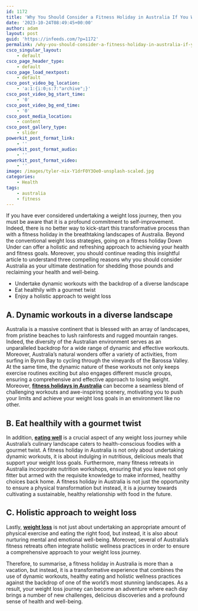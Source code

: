 ```yaml
---
id: 1172
title: 'Why You Should Consider a Fitness Holiday in Australia If You Want To Lose Weight'
date: '2023-10-24T08:49:45+00:00'
author: adam
layout: post
guid: 'https://infeeds.com/?p=1172'
permalink: /why-you-should-consider-a-fitness-holiday-in-australia-if-you-want-to-lose-weight/
csco_singular_layout:
    - default
csco_page_header_type:
    - default
csco_page_load_nextpost:
    - default
csco_post_video_bg_location:
    - 'a:1:{i:0;s:7:"archive";}'
csco_post_video_bg_start_time:
    - '0'
csco_post_video_bg_end_time:
    - '0'
csco_post_media_location:
    - content
csco_post_gallery_type:
    - slider
powerkit_post_format_link:
    - ''
powerkit_post_format_audio:
    - ''
powerkit_post_format_video:
    - ''
image: /images/tyler-nix-Y1drF0Y3Oe0-unsplash-scaled.jpg
categories:
    - Health
tags:
    - australia
    - fitness
---
```


If you have ever considered undertaking a weight loss journey, then you must be aware that it is a profound commitment to self-improvement. Indeed, there is no better way to kick-start this transformative process than with a fitness holiday in the breathtaking landscapes of Australia. Beyond the conventional weight loss strategies, going on a fitness holiday Down Under can offer a holistic and refreshing approach to achieving your health and fitness goals. Moreover, you should continue reading this insightful article to understand three compelling reasons why you should consider Australia as your ultimate destination for shedding those pounds and reclaiming your health and well-being.

- Undertake dynamic workouts with the backdrop of a diverse landscape
- Eat healthily with a gourmet twist
- Enjoy a holistic approach to weight loss

## A. Dynamic workouts in a diverse landscape 

Australia is a massive continent that is blessed with an array of landscapes, from pristine beaches to lush rainforests and rugged mountain ranges. Indeed, the diversity of the Australian environment serves as an unparalleled backdrop for a wide range of dynamic and effective workouts. Moreover, Australia’s natural wonders offer a variety of activities, from surfing in Byron Bay to cycling through the vineyards of the Barossa Valley. At the same time, the dynamic nature of these workouts not only keeps exercise routines exciting but also engages different muscle groups, ensuring a comprehensive and effective approach to losing weight. Moreover, [**fitness holidays in Australia**](https://www.ontrackretreats.com.au/bootcamp-holidays/) can become a seamless blend of challenging workouts and awe-inspiring scenery, motivating you to push your limits and achieve your weight loss goals in an environment like no other.

## B. Eat healthily with a gourmet twist 

In addition, [**eating well**](https://infeeds.com/u/premium/vegan-diet-vs-keto-diet-which-one-choose-45568/) is a crucial aspect of any weight loss journey while Australia’s culinary landscape caters to health-conscious foodies with a gourmet twist. A fitness holiday in Australia is not only about undertaking dynamic workouts, it is about indulging in nutritious, delicious meals that support your weight loss goals. Furthermore, many fitness retreats in Australia incorporate nutrition workshops, ensuring that you leave not only fitter but armed with the requisite knowledge to make informed, healthy choices back home. A fitness holiday in Australia is not just the opportunity to ensure a physical transformation but instead, it is a journey towards cultivating a sustainable, healthy relationship with food in the future.

## C. Holistic approach to weight loss 

Lastly, [**weight loss**](https://www.healthdirect.gov.au/weight-loss-and-dieting) is not just about undertaking an appropriate amount of physical exercise and eating the right food, but instead, it is also about nurturing mental and emotional well-being. Moreover, several of Australia’s fitness retreats often integrate holistic wellness practices in order to ensure a comprehensive approach to your weight loss journey.

Therefore, to summarise, a fitness holiday in Australia is more than a vacation, but instead, it is a transformative experience that combines the use of dynamic workouts, healthy eating and holistic wellness practices against the backdrop of one of the world’s most stunning landscapes. As a result, your weight loss journey can become an adventure where each day brings a number of new challenges, delicious discoveries and a profound sense of health and well-being.